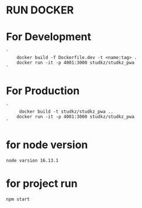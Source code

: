 # RUN DOCKER

# For Development
    `
        docker build -f Dockerfile.dev -t <name:tag> .
        docker run -it -p 4001:3000 studkz/studkz_pwa
    `

# For Production
    `
         docker build -t studkz/studkz_pwa ..
        docker run -it -p 4001:3000 studkz/studkz_pwa
    `
# for node version
`
 node varsion 16.13.1
`

# for project run
`
npm start
`
